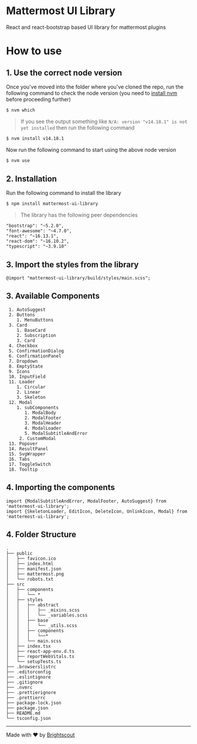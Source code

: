 # Mattermost UI Library

React and react-bootstrap based UI library for mattermost plugins

# How to use

## 1. Use the correct node version

Once you've moved into the folder where you've cloned the repo, run the following command to check the node version (you need to [install nvm](https://github.com/nvm-sh/nvm/tree/v0.39.1#installing-and-updating) before proceeding further)

```sh
$ nvm which
```

> If you see the output something like `N/A: version "v14.18.1" is not yet installed` then run the following command

```sh
$ nvm install v14.18.1
```

Now run the following command to start using the above node version

```sh
$ nvm use
```

## 2. Installation

Run the following command to install the library

```sh
$ npm install mattermost-ui-library
```

> The library has the following peer dependencies
```
"bootstrap": "~5.2.0",
"font-awesome": "~4.7.0",
"react": "~16.13.1",
"react-dom": "~16.10.2",
"typescript": "~3.9.10"
```

## 3. Import the styles from the library

```
@import "mattermost-ui-library/build/styles/main.scss";
```

## 3. Available Components

~~~
 1. AutoSuggest
 2. Buttons
    1. MenuButtons
 3. Card
    1. BaseCard
    2. Subscription
    3. Card
 4. Checkbox
 5. ConfirmationDialog
 6. ConfirmationPanel
 7. Dropdown
 8. EmptyState
 9. Icons
 10. InputField
 11. Loader
    1. Circular
    2. Linear
    3. Skeleton
 12. Modal
    1. subComponents
       1. ModalBody
       2. ModalFooter
       3. ModalHeader
       4. ModalLoader
       5. ModalSubtitleAndError
     2. CustomModal
 13. Popover
 14. ResultPanel
 15. SvgWrapper
 16. Tabs
 17. ToggleSwitch
 18. Tooltip
~~~

## 4. Importing the components
~~~
import {ModalSubtitleAndError, ModalFooter, AutoSuggest} from 'mattermost-ui-library';
import {SkeletonLoader, EditIcon, DeleteIcon, UnlinkIcon, Modal} from 'mattermost-ui-library';
~~~

## 4. Folder Structure

```
.
├── public
│   ├── favicon.ico
│   ├── index.html
│   ├── manifest.json
│   ├── mattermost.png
│   └── robots.txt
├── src
│   ├── components
│   │   └── *
│   ├── styles
│   │   ├── abstract
│   │   │   ├── _mixins.scss
│   │   │   └── _variables.scss
│   │   ├── base
│   │   │   └── _utils.scss
│   │   ├── components
│   │   │   └──*
│   │   └── main.scss
│   ├── index.tsx
│   ├── react-app-env.d.ts
│   ├── reportWebVitals.ts
│   └── setupTests.ts
├── .browserslistrc
├── .editorconfig
├── .eslintignore
├── .gitignore
├── .nvmrc
├── .prettierignore
├── .prettierrc
├── package-lock.json
├── package.json
├── README.md
└── tsconfig.json
```

---

Made with &#9829; by [Brightscout](https://www.brightscout.com)

